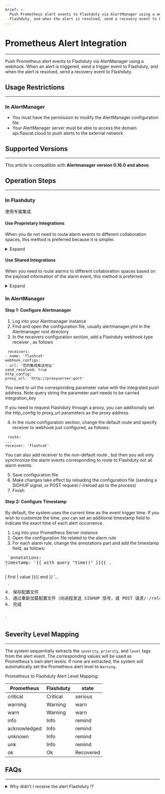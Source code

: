 ```yaml
---
brief: >-
  Push Prometheus alert events to Flashduty via AlertManager using a webhook. When an alert is triggered, send a trigger event to
  Flashduty, and when the alert is resolved, send a recovery event to Flashduty.
---
```


# Prometheus Alert Integration

---

Push Prometheus alert events to Flashduty via AlertManager using a webhook. When an alert is triggered, send a trigger event to Flashduty, and when the alert is resolved, send a recovery event to Flashduty.


## Usage Restrictions
---

### In AlertManager

- You must have the permission to modify the AlertManager configuration file.
- Your AlertManager server must be able to access the domain api.flascat.cloud to push alerts to the external network.

## Supported Versions
---

This article is compatible with **Alertmanager version 0.16.0 and above**.

## Operation Steps
---

### In Flashduty

使用专属集成

#### Use Proprietary Integrations

When you do not need to route alarm events to different collaboration spaces, this method is preferred because it is simpler.

<details><summary>Expand</summary><ol><li> Enter the Flashduty console, select **the collaboration space** , and enter the details page of a certain space</li><li> Select **Integration Data** tab and click **Add an Integration** to enter the Add Integration page.</li><li> Select **Prometheus** Integrate, click **Save** , and generate the card.</li><li> Click on the generated card to view **the push address** , copy it for later use, and complete.</li></ol></details>

#### Use Shared Integrations

When you need to route alarms to different collaboration spaces based on the payload information of the alarm event, this method is preferred.

<details><summary>Expand</summary><ol><li> Enter the Flashduty console, select **Integration Center = > event** , and enter the integration selection page.</li><li> Select ** Prometheus** integration:</li></ol><ul><li> **Integration Name** : Define a name for the current integration.</li></ul><ol start="3"><li> After clicking **Save** , copy the newly generated **push address** of the current page for later use.</li><li> Click **Create Route** to configure routing rules for the integration. You can match different alarms to different collaboration spaces based on conditions, or you can directly set the default collaboration space as a fallback, and then adjust it as needed.</li><li> Finish.</li></ol></details>

### In AlertManager

#### Step 1: Configure Alertmanager

<div id="!"><ol><li>Log into your Alertmanager instance</li><li> Find and open the configuration file, usually alertmanager.yml in the Alertmanager root directory</li><li> In the receivers configuration section, add a Flashduty  webhook type receiver , as follows</li></ol><pre> <code class="language-receiver">receivers:
- name: 'flashcat'
webhook_configs:
- url: '您的集成推送地址'
send_resolved: true
http_config:
proxy_url: 'http://proxyserver:port'
</code></pre><p> You need to url the corresponding parameter value with the integrated push address. Note query string the parameter part needs to be carried integration_key</p><p> If you need to request Flashduty through a proxy, you can additionally set the http_config to proxy_url parameters as the proxy address.</p><ol start="4"><li> In the route configuration section, change the default route and specify receiver to webhook just configured, as follows:</li></ol><pre> <code class="language-route">route:
...
receiver: 'flashcat'
</code></pre><p> You can also add receiver to the non-default route , but then you will only synchronize the alarm events corresponding to route to Flashduty not all alarm events.</p><ol start="5"><li> Save configuration file</li><li> Make changes take effect by reloading the configuration file (sending a SIGHUP signal, or POST request /-/reload api to the process)</li><li> Finish</li></ol></div>

#### Step 2: Configure Timestamp

By default, the system uses the current time as the event trigger time. If you wish to customize the time, you can set an additional timestamp field to indicate the exact time of each alert occurrence.

<div id="!"><ol><li>Log into your Prometheus Server instance</li><li> Open the configuration file related to the alarm rule</li><li> For each alarm rule, change the annotations part and add the timestamp field, as follows:</li></ol><pre> `annotations:
timestamp: '{{ with query "time()" }}{{ .
`</pre> | first | value }}{{ end }} '...</p><pre> `
4. 保存配置文件
5. 通过重新加载配置文件（向进程发送 SIGHUP 信号，或 POST 请求/-/reload api），使更改生效
6. 完成

</div>
`

## Severity Level Mapping
---

The system sequentially extracts the `severity`, `priority`, and `level` tags from the alert event. The corresponding values will be used as Prometheus's own alert levels. If none are extracted, the system will automatically set the Prometheus alert level to `Warning`.

Prometheus to Flashduty Alert Level Mapping:

| Prometheus   |  Flashduty  | state |
| ------------ | -------- | ---- |
| critical     | Critical | serious |
| warning      | Warning  | warn |
| warn         | Warning  | warn |
| info         | Info     | remind |
| acknowledged | Info     | remind |
| unknown      | Info     | remind |
| unk          | Info     | remind |
| ok           | Ok       | Recovered |

## FAQs
---

<details><summary>Why didn't I receive the alert Flashduty !?</summary><h4> exist Flashduty</h4><ol><li> Check if the integration shows **the latest event time** ? If not, it means that Flashduty has not received the push, so you can directly check it first AlertManager Part.</li><li> If you are using **shared integration** , first confirm whether you have configured **routing rules** . If you do not set routing rules, the system will directly reject new pushes because there is no collaboration space to receive your alerts. In this case, just configure the routing rules directly to the space you want.</li></ol><h4> exist AlertManager</h4><ol><li><p> First, confirm whether the AlertManager generates new alarms. If no new alarm is generated, please continue to wait for a new alarm to be triggered before re-verifying.</p></li><li><p> Open the AlertManager configuration file. If you have set up a sub-route, please make sure that your routing settings are correct (for example, the previous route is set to continue AlertManager will skip matching subsequent sub-routes. We recommend that you always only set a default route to Flashduty ). Also verify whether the target callback address exactly matches the integrated push address. If they do not match, please modify **the alarm rules** and re-verify.</p></li><li><p> If it matches, please continue to confirm that AlertManager instance can access the external network api.flashcat.cloud domain name. If not, you first need to open an external network for it, or separately enable external network access for the domain name Flashduty .</p></li><li><p> If there is no problem with the network, you need to continue troubleshooting AlertManager to find whether there are relevant error logs.</p></li></ol><p> If you still cannot find the root cause of the problem after performing the above steps, please contact us directly.</p></details>